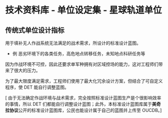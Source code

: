 # 技术资料库 - 单位设定集 - 星球轨道单位

## 传统式单位设计指标

用于填补无人作战系统无法满足的战术需求，所设计的标准设计蓝图。

- 例 恶劣环境下的各类任务，高危地点转移任务，未知地点科研任务等

因为作战环境不可控，因此还要求单军种拥有对区域控场的能力，这对工程师们带来了很大的压力。

为了最大限度满足需求，工程师们使用了最大化冗余设计方案，但结合了可自定义程序，使 DET 能自行调整蓝图。

[ 由于无法确定作战环境与战术需求，完全按照标准设计蓝图生产是个很影响效率的事情，所以 DET 们都能自行调整设计蓝图；此外，本标准设计蓝图库属于**美奇拉协议**公开的标准设计蓝图库，公民也能设计属于自己的蓝图并上传至 OUCDB。]
